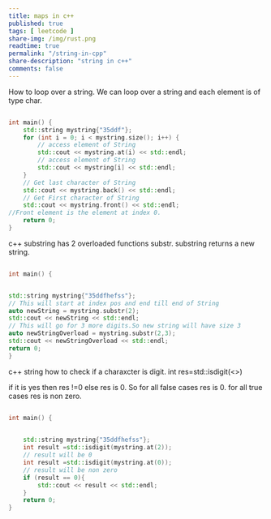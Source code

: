 ```yaml
---
title: maps in c++
published: true
tags: [ leetcode ]
share-img: /img/rust.png
readtime: true
permalink: "/string-in-cpp"
share-description: "string in c++"
comments: false
---
```



How to loop over a string.
We can loop over a string and each element is of type char.
```cpp

int main() {
    std::string mystring{"35ddf"};
    for (int i = 0; i < mystring.size(); i++) {
        // access element of String
        std::cout << mystring.at(i) << std::endl;
        // access element of String
        std::cout << mystring[i] << std::endl;
    }
    // Get last character of String
    std::cout << mystring.back() << std::endl;
    // Get First character of String
    std::cout << mystring.front() << std::endl;
//Front element is the element at index 0.
    return 0;
}
```

c++ substring has 2 overloaded functions substr.
substring returns a new string.

```cpp

int main() {


std::string mystring{"35ddfhefss"};
// This will start at index pos and end till end of String
auto newString = mystring.substr(2);
std::cout << newString << std::endl;
// This will go for 3 more digits.So new string will have size 3
auto newStringOverload = mystring.substr(2,3);
std::cout << newStringOverload << std::endl;
return 0;
}
```
c++ string how to check if a charaxcter is digit.
int res=std::isdigit(<<char>>)

if it is yes then res !=0 else res is 0.
So for all false cases res is 0.
for all true cases res is non zero.

```cpp

int main() {

   
    std::string mystring{"35ddfhefss"};
    int result =std::isdigit(mystring.at(2));
    // result will be 0
    int result =std::isdigit(mystring.at(0));
    // result will be non zero
    if (result == 0){
        std::cout << result << std::endl;
    }
    return 0;
}

```